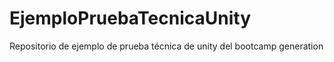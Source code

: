 # EjemploPruebaTecnicaUnity
Repositorio de ejemplo de prueba técnica de unity del bootcamp generation 

